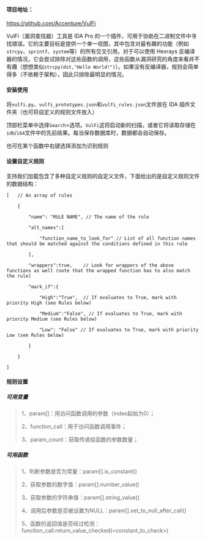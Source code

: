 #### 项目地址：

https://github.com/Accenture/VulFi

VulFi（漏洞查找器）工具是 IDA Pro 的一个插件，可用于协助在二进制文件中寻找错误。它的主要目标是提供一个单一视图，其中包含对最有趣的功能（例如`strcpy`、`sprintf`、`system`等）的所有交叉引用。对于可以使用 Hexrays 反编译器的情况，它会尝试排除对这些函数的调用，这些函数从漏洞研究的角度来看并不有趣（想想类似`strcpy(dst,"Hello World!")`）。如果没有反编译器，规则会简单得多（不依赖于架构），因此只排除最明显的情况。

#### 安装使用

将`vulfi.py`、`vulfi_prototypes.json`和`vulfi_rules.json`文件放在 IDA 插件文件夹（也可将自定义的规则文件放入）

顶部栏菜单中选择`Search`>选项。`VulFi`这将启动新的扫描，或者它将读取存储在`idb`/`i64`文件中的先前结果。每当保存数据库时，数据都会自动保存。

也可在某个函数中右键选择添加为识别规则

#### 设置自定义规则

支持我们加载包含了多种自定义规则的自定义文件，下面给出的是自定义规则文件的数据结构：

```
[   // An array of rules

    {

        "name": "RULE NAME", // The name of the rule

        "alt_names":[

            "function_name_to_look_for" // List of all function names that should be matched against the conditions defined in this rule

        ],

        "wrappers":true,    // Look for wrappers of the above functions as well (note that the wrapped function has to also match the rule)

        "mark_if":{

            "High":"True",  // If evaluates to True, mark with priority High (see Rules below)

            "Medium":"False", // If evaluates to True, mark with priority Medium (see Rules below)

            "Low": "False" // If evaluates to True, mark with priority Low (see Rules below)

        }

    }

]
```



#### 规则设置

##### 可用变量

> 1、param[<index>]：用访问函数调用的参数（index起始为0）；
>
> 2、function_call：用于访问函数调用事件；
>
> 3、param_count：获取传递给函数的参数数量；

##### 可用函数

> 1、判断参数是否为常量：param[<index>].is_constant()
>
> 2、获取参数的数字值：param[<index>].number_value()
>
> 3、获取参数的字符串值：param[<index>].string_value()
>
> 4、调用后参数是否被设置为NULL：param[<index>].set_to_null_after_call()
>
> 5、函数的返回值是否经过检测：function_call.return_value_checked(<constant_to_check>)
